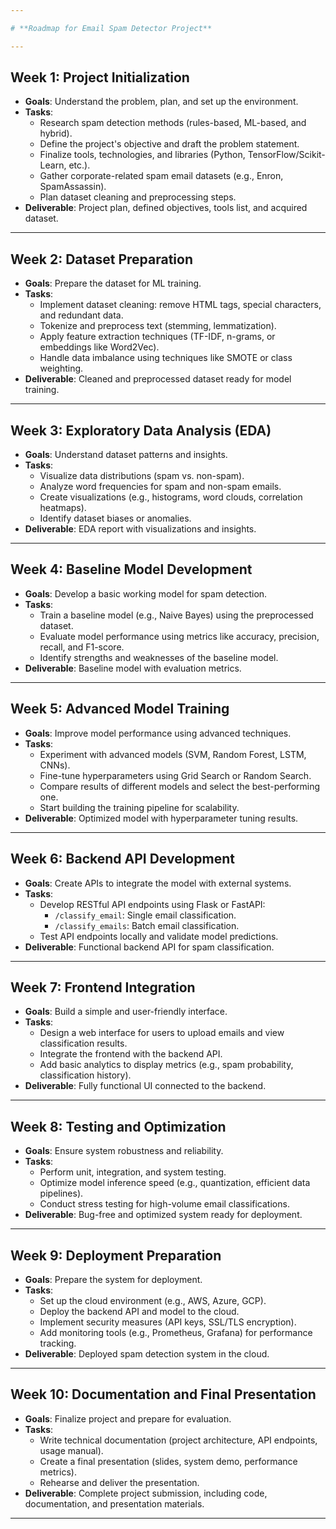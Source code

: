 ```yaml
---

# **Roadmap for Email Spam Detector Project**

---
```


## **Week 1: Project Initialization**
- **Goals**: Understand the problem, plan, and set up the environment.
- **Tasks**:
  - Research spam detection methods (rules-based, ML-based, and hybrid).
  - Define the project's objective and draft the problem statement.
  - Finalize tools, technologies, and libraries (Python, TensorFlow/Scikit-Learn, etc.).
  - Gather corporate-related spam email datasets (e.g., Enron, SpamAssassin).
  - Plan dataset cleaning and preprocessing steps.
- **Deliverable**: Project plan, defined objectives, tools list, and acquired dataset.

---

## **Week 2: Dataset Preparation**
- **Goals**: Prepare the dataset for ML training.
- **Tasks**:
  - Implement dataset cleaning: remove HTML tags, special characters, and redundant data.
  - Tokenize and preprocess text (stemming, lemmatization).
  - Apply feature extraction techniques (TF-IDF, n-grams, or embeddings like Word2Vec).
  - Handle data imbalance using techniques like SMOTE or class weighting.
- **Deliverable**: Cleaned and preprocessed dataset ready for model training.

---

## **Week 3: Exploratory Data Analysis (EDA)**
- **Goals**: Understand dataset patterns and insights.
- **Tasks**:
  - Visualize data distributions (spam vs. non-spam).
  - Analyze word frequencies for spam and non-spam emails.
  - Create visualizations (e.g., histograms, word clouds, correlation heatmaps).
  - Identify dataset biases or anomalies.
- **Deliverable**: EDA report with visualizations and insights.

---

## **Week 4: Baseline Model Development**
- **Goals**: Develop a basic working model for spam detection.
- **Tasks**:
  - Train a baseline model (e.g., Naive Bayes) using the preprocessed dataset.
  - Evaluate model performance using metrics like accuracy, precision, recall, and F1-score.
  - Identify strengths and weaknesses of the baseline model.
- **Deliverable**: Baseline model with evaluation metrics.

---

## **Week 5: Advanced Model Training**
- **Goals**: Improve model performance using advanced techniques.
- **Tasks**:
  - Experiment with advanced models (SVM, Random Forest, LSTM, CNNs).
  - Fine-tune hyperparameters using Grid Search or Random Search.
  - Compare results of different models and select the best-performing one.
  - Start building the training pipeline for scalability.
- **Deliverable**: Optimized model with hyperparameter tuning results.

---

## **Week 6: Backend API Development**
- **Goals**: Create APIs to integrate the model with external systems.
- **Tasks**:
  - Develop RESTful API endpoints using Flask or FastAPI:
    - `/classify_email`: Single email classification.
    - `/classify_emails`: Batch email classification.
  - Test API endpoints locally and validate model predictions.
- **Deliverable**: Functional backend API for spam classification.

---

## **Week 7: Frontend Integration**
- **Goals**: Build a simple and user-friendly interface.
- **Tasks**:
  - Design a web interface for users to upload emails and view classification results.
  - Integrate the frontend with the backend API.
  - Add basic analytics to display metrics (e.g., spam probability, classification history).
- **Deliverable**: Fully functional UI connected to the backend.

---

## **Week 8: Testing and Optimization**
- **Goals**: Ensure system robustness and reliability.
- **Tasks**:
  - Perform unit, integration, and system testing.
  - Optimize model inference speed (e.g., quantization, efficient data pipelines).
  - Conduct stress testing for high-volume email classifications.
- **Deliverable**: Bug-free and optimized system ready for deployment.

---

## **Week 9: Deployment Preparation**
- **Goals**: Prepare the system for deployment.
- **Tasks**:
  - Set up the cloud environment (e.g., AWS, Azure, GCP).
  - Deploy the backend API and model to the cloud.
  - Implement security measures (API keys, SSL/TLS encryption).
  - Add monitoring tools (e.g., Prometheus, Grafana) for performance tracking.
- **Deliverable**: Deployed spam detection system in the cloud.

---

## **Week 10: Documentation and Final Presentation**
- **Goals**: Finalize project and prepare for evaluation.
- **Tasks**:
  - Write technical documentation (project architecture, API endpoints, usage manual).
  - Create a final presentation (slides, system demo, performance metrics).
  - Rehearse and deliver the presentation.
- **Deliverable**: Complete project submission, including code, documentation, and presentation materials.

---
